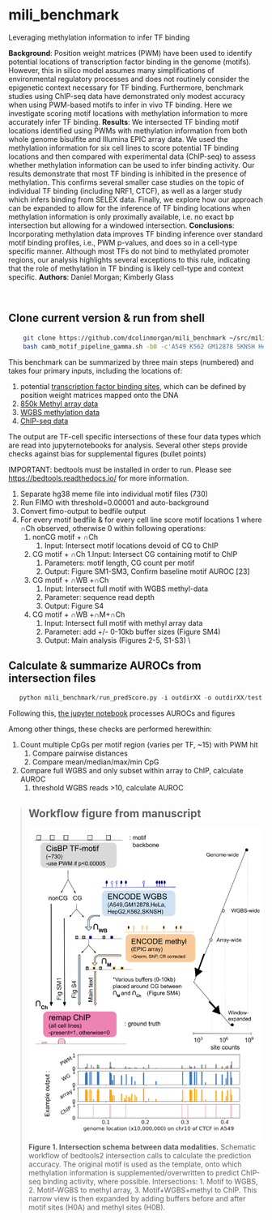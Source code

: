 # mili_benchmark

Leveraging methylation information to infer TF binding

__Background__: Position weight matrices (PWM) have been used to identify potential locations of transcription factor binding in the genome (motifs). However, this in silico model assumes many simplifications of environmental regulatory processes and does not routinely consider the epigenetic context necessary for TF binding. Furthermore, benchmark studies using ChIP-seq data have demonstrated only modest accuracy when using PWM-based motifs to infer in vivo TF binding. Here we investigate scoring motif locations with methylation information to more accurately infer TF binding. 
__Results__: We intersected TF binding motif locations identified using PWMs with methylation information from both whole genome bisulfite and Illumina EPIC array data. We  used the methylation information for six cell lines to score potential TF binding locations and then compared with experimental data (ChIP-seq) to assess whether methylation information can be used to infer binding activity. Our results demonstrate that most TF binding is inhibited in the presence of methylation. This confirms several smaller case studies on the topic of individual TF binding (including NRF1, CTCF), as well as a larger study which infers binding from SELEX data. Finally, we explore how our approach can be expanded to allow for the inference of TF binding locations when methylation information is only proximally available, i.e. no exact bp intersection but allowing for a windowed intersection.
__Conclusions__: Incorporating methylation data improves TF binding inference over standard motif binding profiles, i.e., PWM p-values, and does so in a cell-type specific manner. Although most TFs do not bind to methylated promoter regions, our analysis highlights several exceptions to this rule, indicating that the role of methylation in TF binding is likely cell-type and context specific.
__Authors__: Daniel Morgan; Kimberly Glass

<space>\
<space>

Clone current version & run from shell
--------------------------------------------------
```bash
    git clone https://github.com/dcolinmorgan/mili_benchmark ~/src/mili_benchmark
    bash camb_motif_pipeline_gamma.sh -b0 -c'A549 K562 GM12878 SKNSH HepG2 HeLa' -o'outdirXX'

```

This benchmark can be summarized by three main steps (numbered) and takes four primary inputs, including the locations of:
  1. potential [transcription factor binding sites](https://genome.ucsc.edu/), which can be defined by position weight matrices mapped onto the DNA
  1. [850k Methyl array data](https://www.encodeproject.org/matrix/?type=Experiment&status=released&award.project=ENCODE&files.platform.term_name=Illumina+Infinium+Methylation+EPIC+BeadChip&biosample_ontology.term_name=A549&biosample_ontology.term_name=K562&biosample_ontology.term_name=GM12878&biosample_ontology.term_name=HeLa-S3&biosample_ontology.term_name=HepG2&biosample_ontology.term_name=SK-N-SH&assay_title=DNAme+array)
  1. [WGBS methylation data](https://www.encodeproject.org/matrix/?type=Experiment&status=released&assay_slims=DNA+methylation&biosample_ontology.classification=cell+line&assay_title=WGBS&biosample_ontology.term_name=A549&biosample_ontology.term_name=K562&biosample_ontology.term_name=GM12878&biosample_ontology.term_name=HeLa-S3&biosample_ontology.term_name=HepG2&biosample_ontology.term_name=SK-N-SH)
  1. [ChIP-seq data](http://remap.univ-amu.fr/)

The output are TF-cell specific intersections of these four data types which are read into jupyternotebooks for analysis. Several other steps provide checks against bias for supplemental figures (bullet points)

IMPORTANT: bedtools must be installed in order to run. Please see https://bedtools.readthedocs.io/ for more information. 

1. Separate hg38 meme file into individual motif files (730)
1. Run FIMO with threshold=0.00001 and auto-background
1. Convert fimo-output to bedfile output
1. For every motif bedfile & for every cell line score motif locations 1 where ∩Ch observed, otherwise 0 within following operations: <br>
    1. nonCG motif + ∩Ch
        1. Input: Intersect motif locations devoid of CG to ChIP
    1. CG motif + ∩Ch 
        1.Input: Intersect CG containing motif to ChIP
        1. Parameters: motif length, CG count per motif
        1. Output: Figure SM1-SM3, Confirm baseline motif AUROC [23]
    1. CG motif + ∩WB +∩Ch
        1. Input: Intersect full motif with WGBS methyl-data
        1. Parameter: sequence read depth
        1. Output: Figure S4
    1. CG motif + ∩WB +∩M+∩Ch
        1. Input: Intersect full motif with methyl array data
        1. Parameter: add +/- 0-10kb buffer sizes (Figure SM4)
        1. Output: Main analysis (Figures 2-5, S1-S3)
<space>\
<space>
  
Calculate & summarize AUROCs from intersection files
--------------------------------------------------

```python
   python mili_benchmark/run_predScore.py -i outdirXX -o outdirXX/test

```

Following this, [the jupyter notebook](https://github.com/dcolinmorgan/mili_benchmark/blob/master/notebook/v7_channing_methyl_benchmark.ipynb) processes AUROCs and figures

Among other things, these checks are performed herewithin:
1. Count multiple CpGs per motif region (varies per TF, ~15) with PWM hit
    1. Compare pairwise distances
    1. Compare mean/median/max/min CpG
1. Compare full WGBS and only subset within array to ChIP, calculate AUROC
    1. threshold WGBS reads >10, calculate AUROC


>Workflow figure from manuscript
>--------------------------------------------------
>![Figure 1. Intersection schema between data modalities](https://github.com/dcolinmorgan/mili_benchmark/blob/master/figures/motif_interx_X_link_calls_v6.png)\
> __Figure 1. Intersection schema between data modalities.__ Schematic workflow of bedtools2 intersection calls to calculate the prediction accuracy. The original motif is used as the template, onto which methylation information is supplemented/overwritten to predict ChIP-seq binding activity, where possible. Intersections: 1. Motif to WGBS, 2. Motif-WGBS to methyl array, 3. Motif+WGBS+methyl to ChIP. This narrow view is then expanded by adding buffers before and after motif sites (H0A) and methyl sites (H0B).
